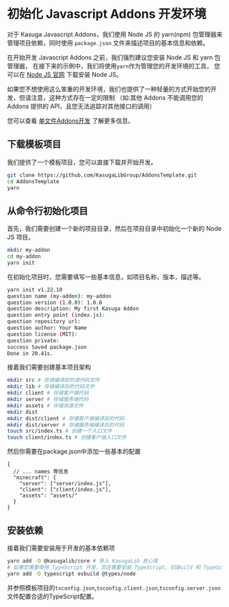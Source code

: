 # 初始化 Javascript Addons 开发环境
对于 Kasuga Javascript Addons，我们使用 Node JS 的 yarn(npm) 包管理器来管理项目依赖，同时使用 `package.json` 文件来描述项目的基本信息和依赖。

在开始开发 Javascript Addons 之前，我们强烈建议您安装 Node JS 和 yarn 包管理器，
在接下来的示例中，我们将使用`yarn`作为管理您的开发环境的工具，
您可以在 [Node JS 官网](https://nodejs.org/) 下载安装 Node JS。

如果您不想使用这么笨重的开发环境，我们也提供了一种轻量的方式开始您的开发，但请注意，这种方式存在一定的限制
（如:其他 Addons 不能调用您的 Addons 提供的 API，且您无法追踪对其他接口的调用）

您可以查看 [单文件Addons开发](./sfa.md) 了解更多信息。

## 下载模板项目

我们提供了一个模板项目，您可以直接下载并开始开发。

```bash
git clone https://github.com/KasugaLibGroup/AddonsTemplate.git
cd AddonsTemplate
yarn
``` 

## 从命令行初始化项目

首先，我们需要创建一个新的项目目录，然后在项目目录中初始化一个新的 Node JS 项目。

```bash
mkdir my-addon
cd my-addon
yarn init
```

在初始化项目时，您需要填写一些基本信息，如项目名称，版本，描述等。
```bash
yarn init v1.22.10
question name (my-addon): my-addon
question version (1.0.0): 1.0.0
question description: My first Kasuga Addon
question entry point (index.js):
question repository url:
question author: Your Name
question license (MIT):
question private: 
success Saved package.json
Done in 20.41s.
```

接着我们需要创建基本项目架构
```bash
mkdir src # 存储编译前的源代码文件
mkdir lib # 存储编译后的代码文件
mkdir client # 存储客户端代码
mkdir server # 存储服务端代码
mkdir assets # 存储资源文件
mkdir dist
mkdir dist/client # 存储客户端编译后的代码
mkdir dist/server # 存储服务端编译后的代码
touch src/index.ts # 创建一个入口文件
touch client/index.ts # 创建客户端入口文件
```

然后你需要在package.json中添加一些基本的配置
```json5
{
  // ... names 等信息
  "minecraft": {
    "server": ["server/index.js"],
    "client": ["client/index.js"],
    "assets": "assets/"
  }
}
```

## 安装依赖

接着我们需要安装用于开发的基本依赖项
```bash
yarn add -D @kasugalib/core # 导入 KasugaLib 核心库
# 如果您需要使用 TypeScript 开发，您还需要安装 TypeScript, ESBuild 和 TypeScript 的类型定义，并配置tsconfig.json
yarn add -D typescript esbuild @types/node
```

并参照模板项目的`tsconfig.json`,`tsconfig.client.json`,`tsconfig.server.json`文件配置合适的TypeScript配置。